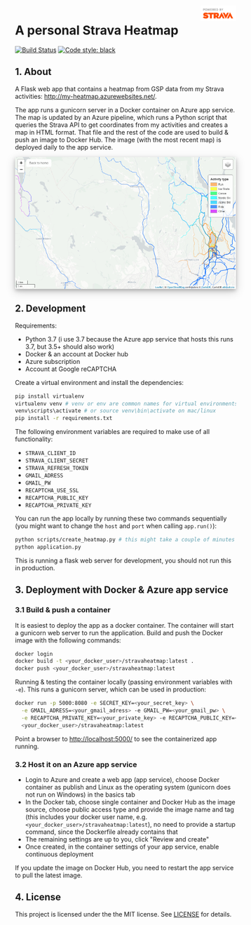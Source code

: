 <a href="https://www.strava.com/">
    <img src=app/static/api_logo_pwrdBy_strava_stack_light.png
    alt="Strava" title="Strava" align="right" height="35" />
</a>

# A personal Strava Heatmap
[![Build Status](https://dev.azure.com/rafaelschlatter/strava-heatmap/_apis/build/status/rafaelschlatter.strava-heatmap?branchName=master)](https://dev.azure.com/rafaelschlatter/strava-heatmap/_build/latest?definitionId=17&branchName=master)
[![Code style: black](https://img.shields.io/badge/code%20style-black-000000.svg)](https://github.com/psf/black)

## 1. About
A Flask web app that contains a heatmap from GSP data from my Strava activities: <http://my-heatmap.azurewebsites.net/>.

The app runs a gunicorn server in a Docker container on Azure app service. The map is updated by an Azure pipeline, which runs a Python script that queries the Strava API to get coordinates from my activities and creates a map in HTML format. That file and the rest of the code are used to build & push an image to Docker Hub. The image (with the most recent map) is  deployed daily to the app service.

<img src="app/static/screenshot.png" alt="Screenshot" style="box-shadow: 0 4px 8px 0 rgba(0, 0, 0, 0.2), 0 6px 20px 0 rgba(0, 0, 0, 0.19);"/>

## 2. Development
Requirements:
- Python 3.7 (i use 3.7 because the Azure app service that hosts this runs 3.7, but 3.5+ should also work)
- Docker & an account at Docker hub
- Azure subscription
- Account at Google reCAPTCHA

Create a virtual environment and install the dependencies:
````bash
pip install virtualenv
virtualenv venv # venv or env are common names for virtual environments
venv\scripts\activate # or source venv\bin\activate on mac/linux
pip install -r requirements.txt
````

The following environment variables are required to make use of all functionality:
- `STRAVA_CLIENT_ID`
- `STRAVA_CLIENT_SECRET`
- `STRAVA_REFRESH_TOKEN`
- `GMAIL_ADRESS`
- `GMAIL_PW`
- `RECAPTCHA_USE_SSL`
- `RECAPTCHA_PUBLIC_KEY`
- `RECAPTCHA_PRIVATE_KEY`

You can run the app locally by running these two commands sequentially (you might want to change the `host` and `port` when calling `app.run()`):
````bash
python scripts/create_heatmap.py # this might take a couple of minutes
python application.py
````
This is running a flask web server for development, you should not run this in production. 

## 3. Deployment with Docker & Azure app service
### 3.1 Build & push a container
It is easiest to deploy the app as a docker container. The container will start a gunicorn web server to run the application. Build and push the Docker image with the following commands:
````bash
docker login
docker build -t <your_docker_user>/stravaheatmap:latest .
docker push <your_docker_user>/stravaheatmap:latest
````

Running & testing the container locally (passing environment variables with `-e`). This runs a gunicorn server, which can be used in production:
````bash
docker run -p 5000:8080 -e SECRET_KEY=<your_secret_key> \
  -e GMAIL_ADRESS=<your_gmail_adress> -e GMAIL_PW=<your_gmail_pw> \
  -e RECAPTCHA_PRIVATE_KEY=<your_private_key> -e RECAPTCHA_PUBLIC_KEY=<your_public_key> \
  <your_docker_user>/stravaheatmap:latest
````

Point a browser to <http://localhost:5000/> to see the containerized app running.

### 3.2 Host it on an Azure app service
- Login to Azure and create a web app (app service), choose Docker container as publish and Linux as the operating system (gunicorn does not run on Windows) in the basics tab
- In the Docker tab, choose single container and Docker Hub as the image source, choose public access type and provide the image name and tag (this includes your docker user name, e.g. `<your_docker_user>/stravaheatmap:latest`), no need to provide a startup command, since the Dockerfile already contains that
- The remaining settings are up to you, click "Review and create"
- Once created, in the container settings of your app service, enable continuous deployment

If you update the image on Docker Hub, you need to restart the app service to pull the latest image.

## 4. License
This project is licensed under the the MIT license. See [LICENSE](LICENSE.txt) for details.
